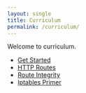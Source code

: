 ```yaml
---
layout: single
title: Curriculum
permalink: /curriculum/
---
```


Welcome to curriculum.

* [Get Started](../get-started/introduction)
* [HTTP Routes](../http-routes/)
* [Route Integrity](../route-integrity/stale-routes-reenactment)
* [Iptables Primer](../iptables/primer)

